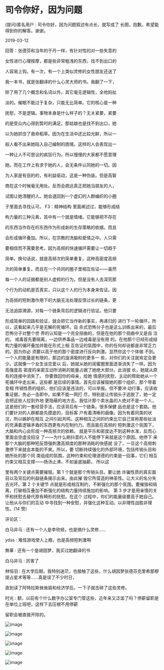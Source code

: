 # 司令你好，因为问题

(提问)匿名用户 : 司令你好，因为问题叙述有点长，就写成了 长图，抱歉。希望能得到你的解答。谢谢。

2019-03-12

回答：张德芬和当年的于丹一样，有针对性的对一些失意的

女性进行心理按摩，都是些非常粗浅的东西，找不到出口的

人容易上钩。有一次，有一个上类似灵修的女性朋友还送了

我一本书，就是张翻译的什么心灵大师的书。我翻了一下，

除了用了几个概念和名词以外，其它毫无逻辑性，全他妈扯

淡的。催眠不能过于复杂，只能无比简单。它的核心是一种

抚慰，不是逻辑。事物本身是什么样子的？无关紧要，紧要

的是受众内心得到暂时的满足。那姑娘也是找不到出口，她

以为她抓住了救命稻草。因为在生活中还比较光鲜，所以一

般人看不出来她陷入自己编制的困境。这样的人会表现出一

一种让人不可思议的疯狂行为。所以慢慢的大家都不愿意理

她。而在工作上有求于她的人，会无条件认同她的一切。因

为人家是有目的的，有利益驱动，这是一种伪装。但是高智

商在这个时候毫无用处。反而会疏远真正把她当朋友的人，

试图让她清醒的人。她会退回到一个虚幻的人群编织的小圈

子里面去寻找认可。 F3：精神结构 里面阐述过，能够形成结

构力量的三种元素，其中有一个就是情绪。它能够把不存在

的东西当作存在的东西作为形成新的生存策略的依据。而且

会形成循环叠加。所以，在宗教的洗脑和爱情之中。人只需

要相信而不需要思考。因为高频的快速循环需要让一切趋于

简单。换句话说，就是高频次的简单重复。这种高密度高频

次的简单重复。而且在一个共同的圈子里相互佐证——虽然

每一个人的证据都是别人虚假的行为。但是没有人去深究那

个行为的动机是否真实，只以这个人的行为本身来佐证。因

为高频的短刺激作用下的大脑无法处理反馈过长的链条，更

无法追踪溯源，对每一个链条背后的逻辑进行验证。他只要

形成简单的回路和验证，就会把它当作新的事实，再递归的 进行下一轮循环。所以，这看起来几乎是无解的死循环。自 杀式恐怖分子也是这么训练出来的，最后恐怖分子对整个世 界的认知是一个完全扭曲的，但是在他的那个扭曲中又是自 洽的。 戒毒首先要隔离，一边供养毒品一边戒毒是没有用 的。在他那个已经形成结构力量的循环叠加并能在形式上相 互佐证的氛围中，你的任何却说都是非常乏力的。因为你必 须要以高于他的那个密度进行反向刺激。显然你这个个体做 不到。一个人的能量是有限的，那边的漩涡吸附的更多一 些，对你们的关注就肯定会更少。这就像一个女生谈恋爱以 后，她就从她的闺蜜圈里面逐渐消失了一样。因为高强度高 密度的亲密互动所消耗的能量占据了她绝大部分。此消彼 长，她就从原有的连接中消失了。 你要救回你的母亲，给她 情感的抚慰，主动的帮助她从一个死循环中走出来，这些都 是后续的事情。首先应该摧毁她的那个组织，那个带着变相 传销性质的组织。他们应该是违法的，可以举报。但不要冲 动行事，应该收集证据，务必一击即中。如果不能一网打 尽，特别是让传销头子逃脱了，她一定会把这些人拉到外地 更隐蔽的地方去。我估计那个卖水晶的人绝对不是一个人， 这是他们的一套经营手法，应该背后有一个链条。很多保健 品也是这个套路。他们要针对的人群都是先摸底的，目标客 户有着清晰的画像。因为有着同类的状况，所以嫉妒在相互 之间引起共鸣，这种相互之间的约束比它自己宣称那些扯淡 的充满着逻辑矛盾的东西更有内在制约力。而且能在高频的 短刺激这个氛围下，大脑和内心会形成一种高频次的依赖。 就是平乐和密度达不到这种水准，反而心里面会空虚没招没 了——为什么刷抖音的人不能停下来就是这个原因。他停下 来那个大脑的那种短反馈强刺激高频度的那种消耗的快感就 没了，一旦这个高频刺激停下来就会本能的不爽。所以，要 切断持续强化的外部环境，包括传销头目和她所处的那个同 类组成的氛围，这种约束和伦理道德的约束是一回事，它们 相互约束又相互支撑——扬汤止沸，不如釜底抽薪。 所以这

里有两个关键点需要摧毁。第 1 个就是那个传销头目。要让她 诈骗性质的真实面目以及背后的利益链条揭示出来。由此摧 毁它所营造的神圣性。让大义的名分失去光环。第 2 个关键节 点就是形成相互制约，不断强化的那个氛围。要摧毁和隔 离，打破相互叠加不断强化的结构力量持续施加的影响。 第 3 步才是用亲情的关怀和抚慰去替代原有畸形的抚慰。在这个 过程中，你们的能量级要高于她自己。让他从与你们的互动 中寻找到一种安慰，并强化这种互动。以非理性战胜非理 性。(14 赞)

评论区：

白马非马 : 还有一个人是李欣频，也是搞什么灵修……

ydss : 难怪游戏使人上瘾，也是高频短刺激啊

無華 : 还有一个是胡因梦，我买过她翻译的书

白马非马 : 厉害了

林恒羽 : 在大学后期，我特别迷茫，也接触了这些，什么胡因梦张德芬克里希那穆提占星术等等……真是误了不少时日，

直到读了阿特拉斯耸耸肩和经济学后，一下子就击碎了这些灵修。

时光 : 额，以前有个什么数字办公室专门管这些，近年来又泛滥了吗？停薪留职是在单位上班吧，这样下去压根不用停薪

留职会被直接开除的。

![image](img/Image_122.png)

![image](img/Image_123.png)

![image](img/Image_124.png)

![image](img/Image_125.png)

![image](img/Image_126.png)
